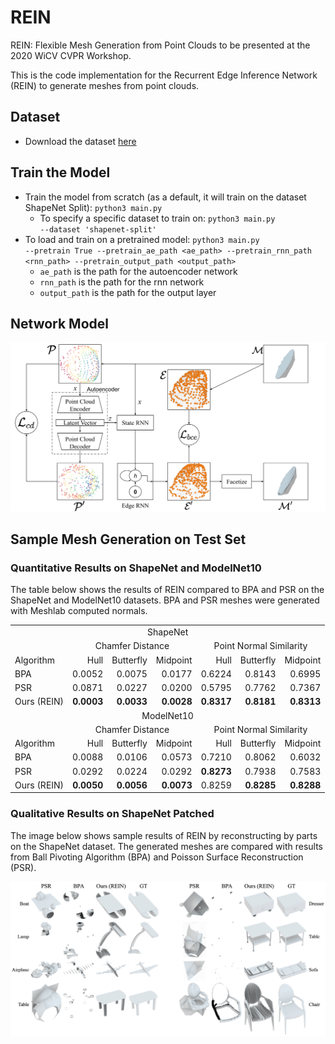 # REIN
REIN: Flexible Mesh Generation from Point Clouds to be presented at the 2020 WiCV CVPR Workshop.

This is the code implementation for the Recurrent Edge Inference Network (REIN) to generate meshes from point clouds.

## Dataset
- Download the dataset [here](https://drive.google.com/file/d/1DTUWK-Xn9-I4R5_GcehIvcFn2y_YLa7X/view?usp=sharing)


## Train the Model
- Train the model from scratch (as a default, it will train on the dataset ShapeNet Split): <code>python3 main.py</code>
  - To specify a specific dataset to train on: <code>python3 main.py --dataset 'shapenet-split'</code>
- To load and train on a pretrained model: <code>python3 main.py --pretrain True --pretrain_ae_path <ae_path> --pretrain_rnn_path <rnn_path> --pretrain_output_path <output_path></code>
  - <code>ae_path</code> is the path for the autoencoder network
  - <code>rnn_path</code> is the path for the rnn network
  - <code>output_path</code> is the path for the output layer

## Network Model
![network architecture of REIN](https://github.com/rangeldaroya/rein/blob/master/images/network_architecture.png)
## Sample Mesh Generation on Test Set

### Quantitative Results on ShapeNet and ModelNet10
The table below shows the results of REIN compared to BPA and PSR on the ShapeNet and ModelNet10 datasets. BPA and PSR meshes were generated with Meshlab computed normals.

<div id="tab:shapenetmodelnetresults">
<table>
<tbody>
<tr class="even">
<td colspan='7'; style="text-align: center;">ShapeNet</td>
</tr>
<tr class="odd">
<td style="text-align: left;"></td>
<td colspan='3'; style="text-align: center;">Chamfer Distance</td>
<td colspan='3'; style="text-align: center;">Point Normal Similarity</td>
</tr>
<tr class="even">
<td style="text-align: left;">Algorithm</td>
<td style="text-align: right;">Hull</td>
<td style="text-align: right;">Butterfly</td>
<td style="text-align: right;">Midpoint</td>
<td style="text-align: right;">Hull</td>
<td style="text-align: right;">Butterfly</td>
<td style="text-align: right;">Midpoint</td>
</tr>
<tr class="odd">
<td style="text-align: left;">BPA</td>
<td style="text-align: right;">0.0052</td>
<td style="text-align: right;">0.0075</td>
<td style="text-align: right;">0.0177</td>
<td style="text-align: right;">0.6224</td>
<td style="text-align: right;">0.8143</td>
<td style="text-align: right;">0.6995</td>
</tr>
<tr class="even">
<td style="text-align: left;">PSR</td>
<td style="text-align: right;">0.0871</td>
<td style="text-align: right;">0.0227</td>
<td style="text-align: right;">0.0200</td>
<td style="text-align: right;">0.5795</td>
<td style="text-align: right;">0.7762</td>
<td style="text-align: right;">0.7367</td>
</tr>
<tr class="odd">
<td style="text-align: left;">Ours (REIN)</td>
<td style="text-align: right;"><strong>0.0003</strong></td>
<td style="text-align: right;"><strong>0.0033</strong></td>
<td style="text-align: right;"><strong>0.0028</strong></td>
<td style="text-align: right;"><strong>0.8317</strong></td>
<td style="text-align: right;"><strong>0.8181</strong></td>
<td style="text-align: right;"><strong>0.8313</strong></td>
</tr>
<tr></tr>
<tr class="even">
<td colspan='7'; style="text-align: center;">ModelNet10</td>
</tr>
<tr class="odd">
<td style="text-align: left;"></td>
<td colspan='3'; style="text-align: center;">Chamfer Distance</td>
<td colspan='3'; style="text-align: center;">Point Normal Similarity</td>
</tr>
<tr class="even">
<td style="text-align: left;">Algorithm</td>
<td style="text-align: right;">Hull</td>
<td style="text-align: right;">Butterfly</td>
<td style="text-align: right;">Midpoint</td>
<td style="text-align: right;">Hull</td>
<td style="text-align: right;">Butterfly</td>
<td style="text-align: right;">Midpoint</td>
</tr>
<tr class="odd">
<td style="text-align: left;">BPA</td>
<td style="text-align: right;">0.0088</td>
<td style="text-align: right;">0.0106</td>
<td style="text-align: right;">0.0573</td>
<td style="text-align: right;">0.7210</td>
<td style="text-align: right;">0.8062</td>
<td style="text-align: right;">0.6032</td>
</tr>
<tr class="even">
<td style="text-align: left;">PSR</td>
<td style="text-align: right;">0.0292</td>
<td style="text-align: right;">0.0224</td>
<td style="text-align: right;">0.0292</td>
<td style="text-align: right;"><strong>0.8273</strong></td>
<td style="text-align: right;">0.7938</td>
<td style="text-align: right;">0.7583</td>
</tr>
<tr class="odd">
<td style="text-align: left;">Ours (REIN)</td>
<td style="text-align: right;"><strong>0.0050</strong></td>
<td style="text-align: right;"><strong>0.0056</strong></td>
<td style="text-align: right;"><strong>0.0073</strong></td>
<td style="text-align: right;">0.8259</td>
<td style="text-align: right;"><strong>0.8285</strong></td>
<td style="text-align: right;"><strong>0.8288</strong></td>
</tr>
</tbody>
</table>
</div>

### Qualitative Results on ShapeNet Patched

The image below shows sample results of REIN by reconstructing by parts on the ShapeNet dataset. The generated meshes are compared with results from Ball Pivoting Algorithm (BPA) and Poisson Surface Reconstruction (PSR).

![sample results on shapenet patched](https://github.com/rangeldaroya/rein/blob/master/images/patching_blender_shapeNet_results.png)
